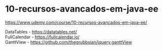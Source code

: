 # 10-recursos-avancados-em-java-ee
https://www.udemy.com/course/10-recursos-avancados-em-java-ee/

DataTables - https://datatables.net/
<br>
FullCalendar - https://fullcalendar.io/
<br>
GanttView - https://github.com/thegrubbsian/jquery.ganttView